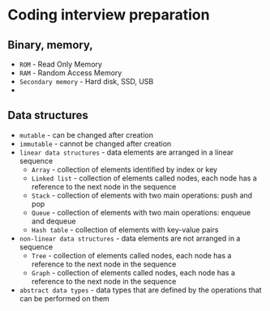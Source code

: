 # Coding interview preparation 

## Binary, memory, 
- `ROM` - Read Only Memory
- `RAM` - Random Access Memory
- `Secondary memory` - Hard disk, SSD, USB
-

## Data structures
- `mutable` - can be changed after creation
- `immutable` - cannot be changed after creation
- `linear data structures` - data elements are arranged in a linear sequence
    - `Array` - collection of elements identified by index or key
    - `Linked list` - collection of elements called nodes, each node has a reference to the next node in the sequence
    - `Stack` - collection of elements with two main operations: push and pop
    - `Queue` - collection of elements with two main operations: enqueue and dequeue
    - `Hash table` - collection of elements with key-value pairs
- `non-linear data structures` - data elements are not arranged in a sequence
    - `Tree` - collection of elements called nodes, each node has a reference to the next node in the sequence
    - `Graph` - collection of elements called nodes, each node has a reference to the next node in the sequence
- `abstract data types` - data types that are defined by the operations that can be performed on them


